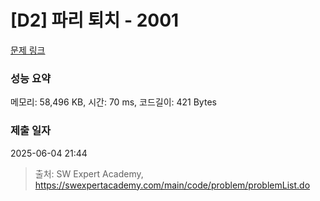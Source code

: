 # [D2] 파리 퇴치 - 2001 

[문제 링크](https://swexpertacademy.com/main/code/problem/problemDetail.do?contestProbId=AV5PzOCKAigDFAUq) 

### 성능 요약

메모리: 58,496 KB, 시간: 70 ms, 코드길이: 421 Bytes

### 제출 일자

2025-06-04 21:44



> 출처: SW Expert Academy, https://swexpertacademy.com/main/code/problem/problemList.do